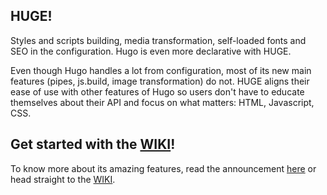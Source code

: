 ## HUGE!

Styles and scripts building, media transformation, self-loaded fonts and SEO in the configuration. Hugo is even more declarative with HUGE.

Even though Hugo handles a lot from configuration, most of its new main features (pipes, js.build, image transformation) do not. HUGE aligns their ease of use with other features of Hugo so users don't have to educate themselves about their API and focus on what matters: HTML, Javascript, CSS.

## Get started with the [WIKI](https://github.com/theNewDynamic/huge/wiki)!

To know more about its amazing features, read the announcement [here](https://www.thenewdynamic.com/article/introducing-huge-a-hugo-framework/) or head straight to the [WIKI](https://github.com/theNewDynamic/huge/wiki).


